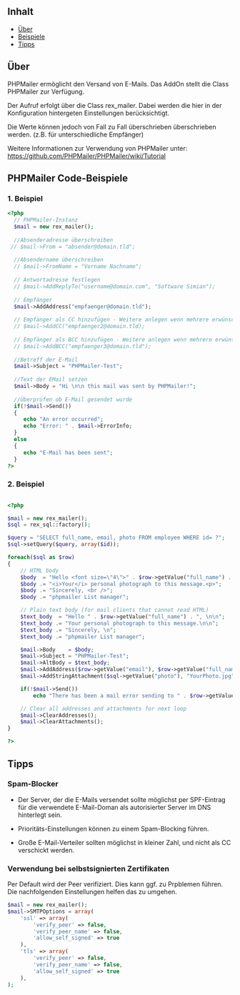 ## Inhalt
- [Über](#ueber)
- [Beispiele](#beispiele)
- [Tipps](#tipps)

<a name="ueber"></a>

## Über
PHPMailer ermöglicht den Versand von E-Mails. Das AddOn stellt die Class PHPMailer zur Verfügung. 

Der Aufruf erfolgt über die Class rex_mailer. Dabei werden die hier in der Konfiguration hintergeten Einstellungen berücksichtigt. 

Die Werte können jedoch von Fall zu Fall überschrieben überschrieben werden. (z.B. für unterschiedliche Empfänger)

Weitere Informationen zur Verwendung von PHPMailer unter:  https://github.com/PHPMailer/PHPMailer/wiki/Tutorial

<a name="beispiele"></a>
## PHPMailer Code-Beispiele


### 1. Beispiel

```php 
<?php 
  // PHPMailer-Instanz 
  $mail = new rex_mailer();
 
  //Absenderadresse überschreiben
 // $mail->From = "absender@domain.tld";
  
  //Absendername überschreiben
  // $mail->FromName = "Vorname Nachname";
  
  // Antwortadresse festlegen 
  // $mail->AddReplyTo("username@domain.com", "Software Simian");
  
  // Empfänger 
  $mail->AddAddress("empfaenger@domain.tld");
  
  // Empfänger als CC hinzufügen - Weitere anlegen wenn mehrere erwünscht
  // $mail->AddCC("empfaenger2@domain.tld);
  
  // Empfänger als BCC hinzufügen - Weitere anlegen wenn mehrere erwünscht
  // $mail->AddBCC("empfaenger3@domain.tld");
 
  //Betreff der E-Mail 
  $mail->Subject = "PHPMailer-Test";
 
  //Text der EMail setzen
  $mail->Body = "Hi \n\n this mail was sent by PHPMailer!";
  
  //Überprüfen ob E-Mail gesendet wurde
  if(!$mail->Send())
  {
     echo "An error occurred";
     echo "Error: " . $mail->ErrorInfo;
  }
  else
  {
     echo "E-Mail has been sent";
  }
?>
```


### 2. Beispiel


```php

<?php

$mail = new rex_mailer();
$sql = rex_sql::factory();

$query = "SELECT full_name, email, photo FROM employee WHERE id= ?";
$sql->setQuery($query, array($id));

foreach($sql as $row)
{
    // HTML body
    $body  = "Hello <font size=\"4\">" . $row->getValue("full_name") . "</font>, <p>";
    $body .= "<i>Your</i> personal photograph to this message.<p>";
    $body .= "Sincerely, <br />";
    $body .= "phpmailer List manager";

    // Plain text body (for mail clients that cannot read HTML)
    $text_body  = "Hello " . $row->getValue("full_name") . ", \n\n";
    $text_body .= "Your personal photograph to this message.\n\n";
    $text_body .= "Sincerely, \n";
    $text_body .= "phpmailer List manager";

    $mail->Body    = $body;
    $mail->Subject = "PHPMailer-Test";
    $mail->AltBody = $text_body;
    $mail->AddAddress($row->getValue("email"), $row->getValue("full_name"));
    $mail->AddStringAttachment($sql->getValue("photo"), "YourPhoto.jpg");

    if(!$mail->Send())
        echo "There has been a mail error sending to " . $row->getValue("email") . "<br>";

    // Clear all addresses and attachments for next loop
    $mail->ClearAddresses();
    $mail->ClearAttachments();
}

?>
```

<a name="tipps"></a>

## Tipps

### Spam-Blocker

- Der Server, der die E-Mails versendet sollte möglichst per SPF-Eintrag für die verwendete E-Mail-Doman als autorisierter Server im DNS hinterlegt sein. 

- Prioritäts-Einstellungen können zu einem Spam-Blocking führen. 

- Große E-Mail-Verteiler sollten möglichst in kleiner Zahl, und nicht als CC verschickt werden. 


### Verwendung bei selbstsignierten Zertifikaten

Per Default wird der Peer verifiziert. Dies kann ggf. zu Prpblemen führen. Die nachfolgenden Einstellungen helfen das zu umgehen.  

```php
$mail = new rex_mailer();
$mail->SMTPOptions = array(
    'ssl' => array(
        'verify_peer' => false,
        'verify_peer_name' => false,
        'allow_self_signed' => true
    ),
    'tls' => array(
        'verify_peer' => false,
        'verify_peer_name' => false,
        'allow_self_signed' => true
    ),
);
```